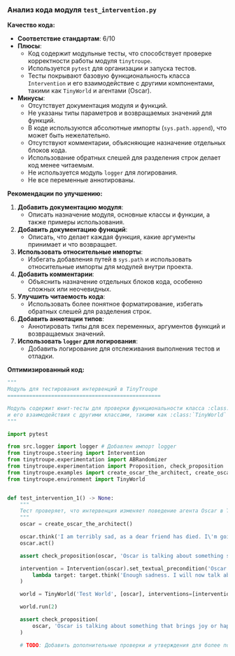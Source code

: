 ### **Анализ кода модуля `test_intervention.py`**

**Качество кода:**

- **Соответствие стандартам**: 6/10
- **Плюсы**:
    - Код содержит модульные тесты, что способствует проверке корректности работы модуля `tinytroupe`.
    - Используется `pytest` для организации и запуска тестов.
    - Тесты покрывают базовую функциональность класса `Intervention` и его взаимодействие с другими компонентами, такими как `TinyWorld` и агентами (Oscar).
- **Минусы**:
    - Отсутствует документация модуля и функций.
    - Не указаны типы параметров и возвращаемых значений для функций.
    - В коде используются абсолютные импорты (`sys.path.append`), что может быть нежелательно.
    - Отсутствуют комментарии, объясняющие назначение отдельных блоков кода.
    - Использование обратных слешей для разделения строк делает код менее читаемым.
    - Не используется модуль `logger` для логирования.
    - Не все переменные аннотированы.

**Рекомендации по улучшению:**

1.  **Добавить документацию модуля**:
    - Описать назначение модуля, основные классы и функции, а также примеры использования.
2.  **Добавить документацию функций**:
    - Описать, что делает каждая функция, какие аргументы принимает и что возвращает.
3.  **Использовать относительные импорты**:
    - Избегать добавления путей в `sys.path` и использовать относительные импорты для модулей внутри проекта.
4.  **Добавить комментарии**:
    - Объяснить назначение отдельных блоков кода, особенно сложных или неочевидных.
5.  **Улучшить читаемость кода**:
    - Использовать более понятное форматирование, избегать обратных слешей для разделения строк.
6.  **Добавить аннотации типов**:
    - Аннотировать типы для всех переменных, аргументов функций и возвращаемых значений.
7.  **Использовать `logger` для логирования**:
    - Добавить логирование для отслеживания выполнения тестов и отладки.

**Оптимизированный код:**

```python
"""
Модуль для тестирования интервенций в TinyTroupe
=================================================

Модуль содержит юнит-тесты для проверки функциональности класса :class:`Intervention`
и его взаимодействия с другими классами, такими как :class:`TinyWorld` и агентами.
"""

import pytest

from src.logger import logger # Добавлен импорт logger
from tinytroupe.steering import Intervention
from tinytroupe.experimentation import ABRandomizer
from tinytroupe.experimentation import Proposition, check_proposition
from tinytroupe.examples import create_oscar_the_architect, create_oscar_the_architect_2, create_lisa_the_data_scientist, create_lisa_the_data_scientist_2
from tinytroupe.environment import TinyWorld


def test_intervention_1() -> None:
    """
    Тест проверяет, что интервенция изменяет поведение агента Oscar в TinyWorld.
    """
    oscar = create_oscar_the_architect()

    oscar.think('I am terribly sad, as a dear friend has died. I\'m going now to verbalize my sadness.')
    oscar.act()

    assert check_proposition(oscar, 'Oscar is talking about something sad or unfortunate.', last_n=3)

    intervention = Intervention(oscar).set_textual_precondition('Oscar is not very happy.').set_effect(
        lambda target: target.think('Enough sadness. I will now talk about something else that makes me happy.')
    )

    world = TinyWorld('Test World', [oscar], interventions=[intervention])

    world.run(2)

    assert check_proposition(
        oscar, 'Oscar is talking about something that brings joy or happiness to him.', last_n=3
    )

    # TODO: Добавить дополнительные проверки и утверждения для более полного покрытия теста